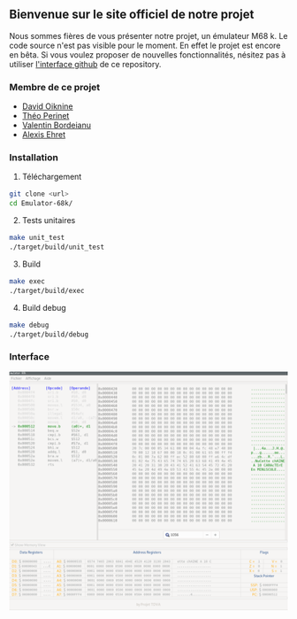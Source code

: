 ## Bienvenue sur le site officiel de notre projet
Nous sommes fières de vous présenter notre projet, un émulateur M68 k. Le code source n'est pas visible pour le moment. En effet le projet est encore en bêta. Si vous voulez proposer de nouvelles fonctionnalités, nésitez pas à utiliser [l'interface github](https://github.com/08A/08A.github.io/issues) de ce repository.


### Membre de ce projet
- [David Oiknine](https://github.com/davidoiknine)
- [Théo Perinet](https://github.com/TheoPeri)
- [Valentin Bordeianu](https://github.com/BlenMiner)
- [Alexis Ehret](https://github.com/08A/08A.github.io/issues)

### Installation

1. Téléchargement
```bash
git clone <url>
cd Emulator-68k/
```

2. Tests unitaires 
```bash
make unit_test
./target/build/unit_test
```

3. Build 
```bash
make exec
./target/build/exec
```

4. Build debug
```bash
make debug
./target/build/debug
```

### Interface

![Version Beta de l'interface](image/beta_interface.png)

